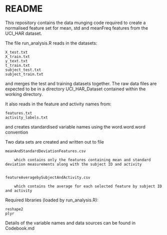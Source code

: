 README
========================================================

This repository contains the data munging code required to create a normalised feature set for mean, std and meanFreq features from the UCI_HAR dataset.

The file run_analysis.R reads in the datasets:

	X_test.txt
	X_train.txt
	y_text.txt
	t_train.txt
	subject_test.txt
	subject_train.txt

and merges the test and training datasets together. The raw data files are expected to be in a directory UCI_HAR_Dataset contained within the working directory.

It also reads in the feature and activity names from: 

	features.txt
	activity_labels.txt

and creates standardised variable names using the word.word.word convention

Two data sets are created and written out to file

	meanAndStandardDeviationFeatures.csv

		which contains only the features containing mean and standard deviation measurements along with the subject ID and activity
	

	featureAveragebySubjectAndActivity.csv

		which contains the average for each selected feature by subject ID and activity


Required libraries (loaded by run_analysis.R): 

	reshape2
	plyr


Details of the variable names and data sources can be found in Codebook.md